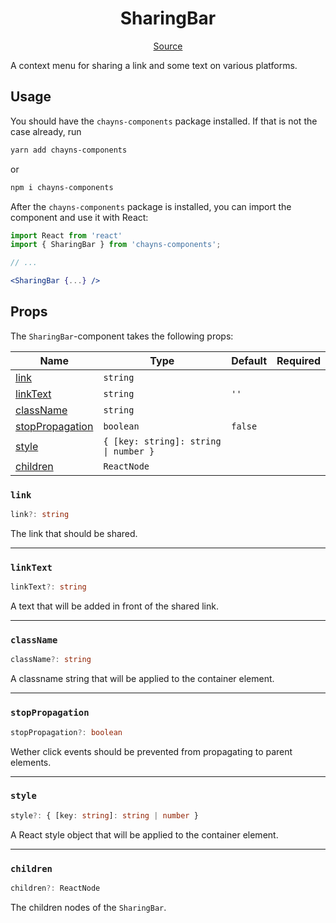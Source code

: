 <h1 align="center">SharingBar</h1>

<p align="center">
    <a href="/src/react-chayns-sharingbar/component/SharingBar.jsx">Source</a>
</p>

A context menu for sharing a link and some text on various platforms.

## Usage

You should have the `chayns-components` package installed. If that is not the
case already, run

```bash
yarn add chayns-components
```

or

```bash
npm i chayns-components
```

After the `chayns-components` package is installed, you can import the component
and use it with React:

```jsx
import React from 'react'
import { SharingBar } from 'chayns-components';

// ...

<SharingBar {...} />
```

## Props

The `SharingBar`-component takes the following props:

| Name                                | Type                                  | Default | Required |
| ----------------------------------- | ------------------------------------- | ------- | :------: |
| [link](#link)                       | `string`                              |         |          |
| [linkText](#linktext)               | `string`                              | `''`    |          |
| [className](#classname)             | `string`                              |         |          |
| [stopPropagation](#stoppropagation) | `boolean`                             | `false` |          |
| [style](#style)                     | `{ [key: string]: string \| number }` |         |          |
| [children](#children)               | `ReactNode`                           |         |          |

### `link`

```ts
link?: string
```

The link that should be shared.

---

### `linkText`

```ts
linkText?: string
```

A text that will be added in front of the shared link.

---

### `className`

```ts
className?: string
```

A classname string that will be applied to the container element.

---

### `stopPropagation`

```ts
stopPropagation?: boolean
```

Wether click events should be prevented from propagating to parent elements.

---

### `style`

```ts
style?: { [key: string]: string | number }
```

A React style object that will be applied to the container element.

---

### `children`

```ts
children?: ReactNode
```

The children nodes of the `SharingBar`.
